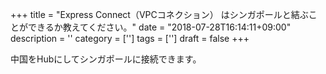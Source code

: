 +++
title = "Express Connect（VPCコネクション） はシンガポールと結ぶことができるか教えてください。"
date = "2018-07-28T16:14:11+09:00"
description = ''
category = ['']
tags = ['']
draft = false
+++

中国をHubにしてシンガポールに接続できます。
